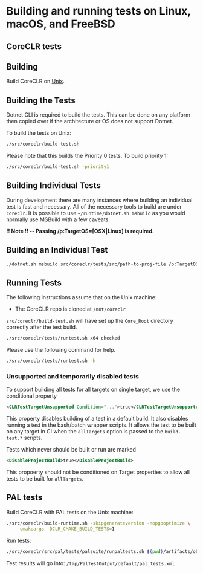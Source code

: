 Building and running tests on Linux, macOS, and FreeBSD
======================================================

CoreCLR tests
-------------

## Building

Build CoreCLR on [Unix](../../building/coreclr/linux-instructions.md).

## Building the Tests

Dotnet CLI is required to build the tests. This can be done on any platform then copied over if the architecture or OS does not support Dotnet.

To build the tests on Unix:

```sh
./src/coreclr/build-test.sh
```

Please note that this builds the Priority 0 tests. To build priority 1:

```sh
./src/coreclr/build-test.sh -priority1
```

## Building Individual Tests

During development there are many instances where building an individual test is fast and necessary. All of the necessary tools to build are under `coreclr`. It is possible to use `~/runtime/dotnet.sh msbuild` as you would normally use MSBuild with a few caveats.

**!! Note !! -- Passing /p:TargetOS=[OSX|Linux] is required.**

## Building an Individual Test

```sh
./dotnet.sh msbuild src/coreclr/tests/src/path-to-proj-file /p:TargetOS=<TargetOS> /p:Configuration=<BuildType>
```

## Running Tests

The following instructions assume that on the Unix machine:
- The CoreCLR repo is cloned at `/mnt/coreclr`

`src/coreclr/build-test.sh` will have set up the `Core_Root` directory correctly after the test build.

```sh
./src/coreclr/tests/runtest.sh x64 checked
```

Please use the following command for help.

```sh
./src/coreclr/tests/runtest.sh -h
```

### Unsupported and temporarily disabled tests

To support building all tests for all targets on single target, we use
the conditional property

```xml
<CLRTestTargetUnsupported Condition="...">true</CLRTestTargetUnsupported>
```

This property disables building of a test in a default build. It also
disables running a test in the bash/batch wrapper scripts. It allows the
test to be built on any target in CI when the `allTargets` option is
passed to the `build-test.*` scripts.

Tests which never should be built or run are marked

```xml
<DisableProjectBuild>true</DisableProjectBuild>
```

This propoerty should not be conditioned on Target properties to allow
all tests to be built for `allTargets`.

PAL tests
---------

Build CoreCLR with PAL tests on the Unix machine:

```sh
./src/coreclr/build-runtime.sh -skipgenerateversion -nopgooptimize \
    -cmakeargs -DCLR_CMAKE_BUILD_TESTS=1
```

Run tests:

```sh
./src/coreclr/src/pal/tests/palsuite/runpaltests.sh $(pwd)/artifacts/obj/coreclr/$(uname).x64.Debug
```

Test results will go into: `/tmp/PalTestOutput/default/pal_tests.xml`
